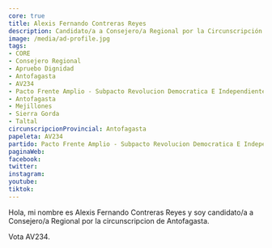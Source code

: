 ```yaml
---
core: true
title: Alexis Fernando Contreras Reyes
description: Candidato/a a Consejero/a Regional por la Circunscripción de Antofagasta
image: /media/ad-profile.jpg
tags:
- CORE
- Consejero Regional
- Apruebo Dignidad
- Antofagasta
- AV234
- Pacto Frente Amplio - Subpacto Revolucion Democratica E Independientes - Independientes
- Antofagasta
- Mejillones
- Sierra Gorda
- Taltal
circunscripcionProvincial: Antofagasta
papeleta: AV234
partido: Pacto Frente Amplio - Subpacto Revolucion Democratica E Independientes - Independientes
paginaWeb:
facebook:
twitter:
instagram:
youtube:
tiktok:
---
```

Hola, mi nombre es Alexis Fernando Contreras Reyes y soy candidato/a a Consejero/a Regional por la circunscripcion de Antofagasta.

Vota AV234.
